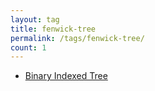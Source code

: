 ```yaml
---
layout: tag
title: fenwick-tree
permalink: /tags/fenwick-tree/
count: 1
---
```


- [Binary Indexed Tree](https://kishuagarwal.github.io/binary-indexed-tree.html)

